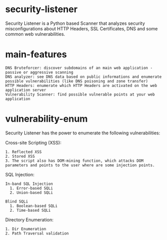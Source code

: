 # security-listener
Security Listener is a Python based Scanner that analyzes security misconfigurations about HTTP Headers, SSL Certificates, DNS and some common web vulnerabilities.


# main-features

    DNS Bruteforcer: discover subdomains of an main web application - passive or aggressive scanning 
    DNS analyzer: see DNS data based on public informations and enumerate possible vulnerabilities (like DNS poisoning and zone transfer)
    HTTP Headers: enumerate which HTTP Headers are activated on the web application server
    Vulnerability Scanner: find possible vulnerable points at your web application


# vulnerability-enum
Security Listener has the power to enumerate the following vulnerabilities:
  
  Cross-site Scripting (XSS):
  
    1. Reflected XSS
    2. Stored XSS
    3. The script also has DOM-mining function, which attacks DOM parameters and points to the user where are some injection points.
    
  SQL Injection:
  
    In-band SQL Injection
      1. Error-based SQLi
      2. Union-based SQLi
    
    Blind SQLi
      1. Boolean-based SQLi
      2. Time-based SQLi
    
  Directory Enumeration:
  
    1. Dir Enumeration
    2. Path Traversal validation
